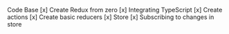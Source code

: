 Code Base
[x] Create Redux from zero
[x] Integrating TypeScript
[x] Create actions
[x] Create basic reducers
[x] Store
[x] Subscribing to changes in store

